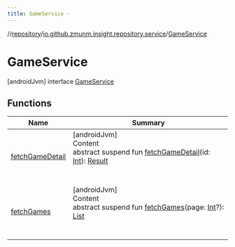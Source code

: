 ```yaml
---
title: GameService -
---
```

//[repository](../../../index.md)/[io.github.zmunm.insight.repository.service](../index.md)/[GameService](index.md)



# GameService  
 [androidJvm] interface [GameService](index.md)   


## Functions  
  
|  Name |  Summary | 
|---|---|
| <a name="io.github.zmunm.insight.repository.service/GameService/fetchGameDetail/#kotlin.Int/PointingToDeclaration/"></a>[fetchGameDetail](fetch-game-detail.md)| <a name="io.github.zmunm.insight.repository.service/GameService/fetchGameDetail/#kotlin.Int/PointingToDeclaration/"></a>[androidJvm]  <br>Content  <br>abstract suspend fun [fetchGameDetail](fetch-game-detail.md)(id: [Int](https://kotlinlang.org/api/latest/jvm/stdlib/kotlin/-int/index.html)): [Result](https://kotlinlang.org/api/latest/jvm/stdlib/kotlin/-result/index.html)<Game>  <br><br><br>|
| <a name="io.github.zmunm.insight.repository.service/GameService/fetchGames/#kotlin.Int?/PointingToDeclaration/"></a>[fetchGames](fetch-games.md)| <a name="io.github.zmunm.insight.repository.service/GameService/fetchGames/#kotlin.Int?/PointingToDeclaration/"></a>[androidJvm]  <br>Content  <br>abstract suspend fun [fetchGames](fetch-games.md)(page: [Int](https://kotlinlang.org/api/latest/jvm/stdlib/kotlin/-int/index.html)?): [List](https://kotlinlang.org/api/latest/jvm/stdlib/kotlin.collections/-list/index.html)<Game>  <br><br><br>|

